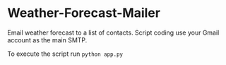 # Weather-Forecast-Mailer
Email weather forecast to a list of contacts.  Script coding use your Gmail account as the main SMTP.

To execute the script run `python app.py`
